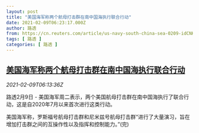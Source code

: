 ```yaml
---
layout: post
title: "美国海军称两个航母打击群在南中国海执行联合行动"
date: 2021-02-09T06:23:17.000Z
author: 路透
from: https://cn.reuters.com/article/us-navy-south-china-sea-0209-idCNKBS2A90LI
tags: [ 路透 ]
categories: [ 路透 ]
---
```

<!--1612851797000-->
[美国海军称两个航母打击群在南中国海执行联合行动](https://cn.reuters.com/article/us-navy-south-china-sea-0209-idCNKBS2A90LI)
------

<div>
<div><i>2021-02-09T06:13:36Z</i></div><p>路透2月9日 - 美国海军周二表示，两个美国航母打击群在南中国海执行了联合行动，这是自2020年7月以来首次进行这类行动。</p><p>美国海军称，罗斯福号航母打击群和尼米兹号航母打击群“进行了大量演习，旨在增加打击群之间的互操作性以及指挥和控制能力。”(完)</p>
</div>
